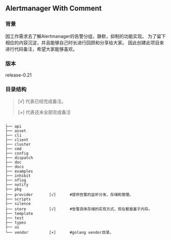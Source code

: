 ## Alertmanager With Comment

### 背景
因工作需求去了解Alertmanager的告警分组，静默，抑制的功能实现。
为了留下相应的内容沉淀，并且能够自己时长进行回顾和分享给大家。
因此创建此项目来进行代码备注，希望大家能够喜欢。

### 版本
release-0.21

### 目录结构
>[√] 代表已经完成备注。
>
>[×] 代表还未全部完成备注

````

├── api
├── asset
├── cli
├── client
├── cluster
├── cmd
├── config
├── dispatch
├── doc
├── docs
├── examples
├── inhibit
├── nflog
├── notify
├── pkg
├── provider       [√]      #提供告警的监听分发，存储和管理。
├── scripts
├── silence
├── store          [√]      #告警具体存储的实现方式，现在都是基于内存。
├── template
├── test
├── types
├── ui
└── vendor         [×]      #golang vendor目录。

````

